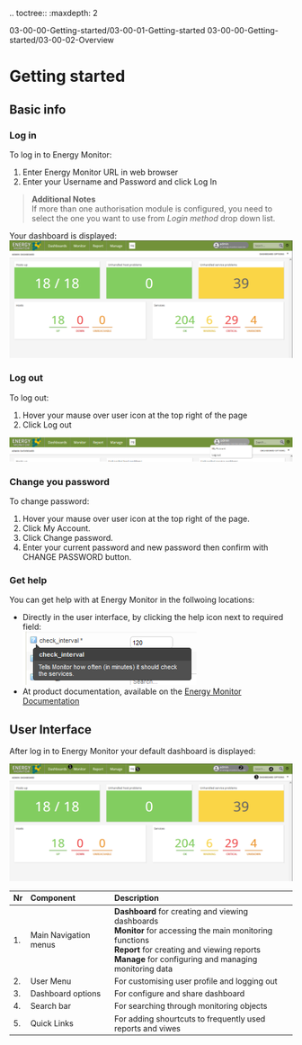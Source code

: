 .. toctree::
   :maxdepth: 2

   03-00-00-Getting-started/03-00-01-Getting-started
   03-00-00-Getting-started/03-00-02-Overview


# Getting started

## Basic info

### Log in

To log in to Energy Monitor:

1. Enter Energy Monitor URL in web browser
1. Enter your Username and Password and click Log In

> **Additional Notes** \
> If more than one authorisation module is configured, you need to select the one you want to use from *Login method* drop down list.

Your dashboard is displayed: \
![dashboard_after_login](/media/00_02_dashboard_after_login.png)

### Log out

To log out:

1. Hover your mause over user icon at the top right of the page
1. Click Log out

![log_out](/media/00_02_logout.png)

### Change you password

To change password:

1. Hover your mause over user icon at the top right of the page.
1. Click My Account.
1. Click Change password.
1. Enter your current password and new password then confirm with CHANGE PASSWORD button.

### Get help

You can get help with at Energy Monitor in the follwoing locations:

- Directly in the user interface, by clicking the help icon next to required field: \
    ![help_in_line](/media/00_02_help_button.png)
- At product documentation, available on the [Energy Monitor Documentation](https://kb.monitor.energylogserver.com/)

## User Interface

After log in to Energy Monitor your default dashboard is displayed:

![UI_describe](/media/00_02_dashboard_after_login_desc.png)

|Nr|Component|Description|
|:-|:--------|:----------|
|1.|Main Navigation menus| **Dashboard** for creating and viewing dashboards <br> **Monitor** for accessing the main monitoring functions <br> **Report** for creating and viewing reports <br> **Manage** for configuring and managing monitoring data|
|2.|User Menu| For customising user profile and logging out|
|3.|Dashboard options| For configure and share dashboard|
|4.|Search bar|For searching through monitoring objects|
|5.|Quick Links| For adding shourtcuts to frequently used reports and viwes|

